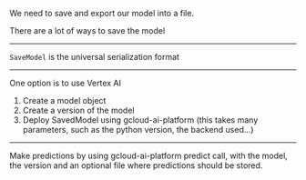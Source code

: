 
We need to save and export our model into a file.

There are a lot of ways to save the model

---

`SaveModel` is the universal serialization format

---

One option is to use Vertex AI

1) Create a model object
2) Create a version of the model
3) Deploy SavedModel using gcloud-ai-platform (this takes many parameters, such as the python version, the backend used...)

---

Make predictions by using gcloud-ai-platform predict call, with the model, the version and an optional file where predictions should be stored.

